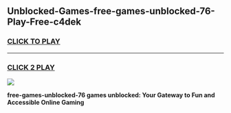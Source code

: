 
## Unblocked-Games-free-games-unblocked-76-Play-Free-c4dek
<h3>
<a href="https://premium76.site?title=free-games-unblocked-76&ref=23A">CLICK TO PLAY</a></h3>
<hr>

<h3>
<a href="https://premium76.site?title=free-games-unblocked-76&ref=23A">CLICK 2 PLAY</a>
  
</h3>

<a href="https://premium76.site?title=free-games-unblocked-76&ref=23A"><img src="https://clearcache.store/games.png"></a>


**free-games-unblocked-76 games unblocked: Your Gateway to Fun and Accessible Online Gaming**
